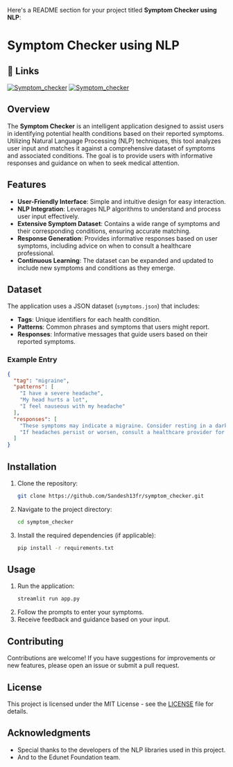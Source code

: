 Here's a README section for your project titled **Symptom Checker using NLP**:
# Symptom Checker using NLP

## 🔗 Links
[![Symptom_checker](https://img.shields.io/badge/-Streamlit-FF4B4B?style=flat&logo=streamlit&logoColor=white)](https://symptom-checker-v1.streamlit.app/symp)
[![Symptom_checker](https://img.shields.io/badge/Click%20To%20visit-the%20site-red)](https://symptom-checker-v1.streamlit.app/symp)


## Overview

The **Symptom Checker** is an intelligent application designed to assist users in identifying potential health conditions based on their reported symptoms. Utilizing Natural Language Processing (NLP) techniques, this tool analyzes user input and matches it against a comprehensive dataset of symptoms and associated conditions. The goal is to provide users with informative responses and guidance on when to seek medical attention.

## Features

- **User-Friendly Interface**: Simple and intuitive design for easy interaction.
- **NLP Integration**: Leverages NLP algorithms to understand and process user input effectively.
- **Extensive Symptom Dataset**: Contains a wide range of symptoms and their corresponding conditions, ensuring accurate matching.
- **Response Generation**: Provides informative responses based on user symptoms, including advice on when to consult a healthcare professional.
- **Continuous Learning**: The dataset can be expanded and updated to include new symptoms and conditions as they emerge.

## Dataset

The application uses a JSON dataset (`symptoms.json`) that includes:

- **Tags**: Unique identifiers for each health condition.
- **Patterns**: Common phrases and symptoms that users might report.
- **Responses**: Informative messages that guide users based on their reported symptoms.

### Example Entry

```json
{
  "tag": "migraine",
  "patterns": [
    "I have a severe headache",
    "My head hurts a lot",
    "I feel nauseous with my headache"
  ],
  "responses": [
    "These symptoms may indicate a migraine. Consider resting in a dark room and staying hydrated.",
    "If headaches persist or worsen, consult a healthcare provider for further evaluation."
  ]
}
```

## Installation

1. Clone the repository:
   ```bash
   git clone https://github.com/Sandesh13fr/symptom_checker.git
   ```
2. Navigate to the project directory:
   ```bash
   cd symptom_checker
   ```
3. Install the required dependencies (if applicable):
   ```bash
   pip install -r requirements.txt
   ```

## Usage

1. Run the application:
   ```bash
   streamlit run app.py
   ```
2. Follow the prompts to enter your symptoms.
3. Receive feedback and guidance based on your input.

## Contributing

Contributions are welcome! If you have suggestions for improvements or new features, please open an issue or submit a pull request.

## License

This project is licensed under the MIT License - see the [LICENSE](LICENSE) file for details.

## Acknowledgments
- Special thanks to the developers of the NLP libraries used in this project.
- And to the Edunet Foundation team.

